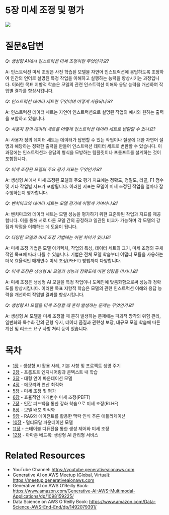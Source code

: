 # 5장 미세 조정 및 평가
[![](../img/gaia_book_cover_sm.png)](https://www.amazon.com/Generative-AI-AWS-Multimodal-Applications/dp/1098159225/)

# 질문&답변
_Q: 생성형 AI에서 인스트럭션 미세 조정이란 무엇인가요?_

A: 인스트럭션 미세 조정은 사전 학습된 모델을 자연어 인스트럭션에 응답하도록 조정하여 인간의 언어로 설명된 특정 작업을 이해하고 실행하는 능력을 향상시키는 과정입니다. 이러한 목표 지향적 학습은 모델의 관련 인스트럭션 이해와 응답 능력을 개선하여 작업별 결과를 향상시킵니다. 

_Q: 인스트럭션 데이터 세트란 무엇이며 어떻게 사용되나요?_

A: 인스트럭션 데이터 세트는 자연어 인스트럭션으로 설명된 작업의 예시와 원하는 출력을 포함하고 있습니다.

_Q: 사용자 정의 데이터 세트를 어떻게 인스트럭션 데이터 세트로 변환할 수 있나요?_

A: 사용자 정의 데이터 세트는 데이터가 답변할 수 있는 작업이나 질문에 대한 자연어 설명과 해당하는 정확한 출력을 만들어 인스트럭션 데이터 세트로 변환할 수 있습니다. 이 과정에는 인스트럭션과 응답의 형식을 모방하는 템플릿이나 프롬프트를 설계하는 것이 포함됩니다.

_Q: 미세 조정된 모델의 주요 평가 지표는 무엇인가요?_

A: 생성형 AI에서 미세 조정된 모델의 주요 평가 지표에는 정확도, 정밀도, 리콜, F1 점수 및 기타 작업별 지표가 포함됩니다. 이러한 지표는 모델이 미세 조정된 작업을 얼마나 잘 수행하는지 평가합니다.

_Q: 벤치마크와 데이터 세트는 모델 평가에 어떻게 기여하나요?_

A: 벤치마크와 데이터 세트는 모델 성능을 평가하기 위한 표준화된 작업과 지표를 제공합니다. 이를 통해 서로 다른 모델 간의 공정하고 일관된 비교가 가능하며 각 모델의 강점과 약점을 이해하는 데 도움이 됩니다.

_Q: 다양한 모델의 미세 조정 기법에는 어떤 차이가 있나요?_

A: 미세 조정 기법은 모델 아키텍처, 작업의 특성, 데이터 세트의 크기, 미세 조정의 구체적인 목표에 따라 다를 수 있습니다. 기법은 전체 모델 학습부터 어댑터 모듈을 사용하는 더욱 효율적인 매개변수 미세 조정(PEFT) 방법까지 다양합니다.

_Q: 미세 조정은 생성형 AI 모델의 성능과 정확도에 어떤 영향을 미치나요?_

A: 미세 조정은 생성형 AI 모델을 특정 작업이나 도메인에 맞춤화함으로써 성능과 정확도를 향상시킵니다. 이러한 목표 지향적 학습은 모델의 관련 인스트럭션 이해와 응답 능력을 개선하여 작업별 결과를 향상시킵니다. 

_Q: 생성형 AI 모델을 미세 조정할 때 흔히 발생하는 문제는 무엇인가요?_

A: 생성형 AI 모델을 미세 조정할 때 흔히 발생하는 문제에는 파괴적 망각의 위험 관리, 일반화와 특수화 간의 균형 유지, 데이터 품질과 관련성 보장, 대규모 모델 학습에 따른 계산 및 리소스 요구 사항 처리 등이 있습니다.

# 목차
* [1장](/01_intro) - 생성형 AI 활용 사례, 기본 사항 및 프로젝트 생명 주기
* [2장](/02_prompt) - 프롬프트 엔지니어링과 콘텍스트 내 학습
* [3장](/03_foundation) - 대형 언어 파운데이션 모델
* [4장](/04_optimize) - 메모리와 연산 최적화
* [5장](/05_finetune) - 미세 조정 및 평가
* [6장](/06_peft) - 효율적인 매개변수 미세 조정(PEFT)
* [7장](/07_rlhf) - 인간 피드백을 통한 강화 학습으로 미세 조정(RLHF)
* [8장](/08_deploy) - 모델 배포 최적화
* [9장](/09_rag) - RAG와 에이전트를 활용한 맥락 인식 추론 애플리케이션
* [10장](/10_multimodal) - 멀티모달 파운데이션 모델
* [11장](/11_diffusers) - 스테이블 디퓨전을 통한 생성 제어와 미세 조정
* [12장](/12_bedrock) - 아마존 베드록: 생성형 AI 관리형 서비스

# Related Resources
* YouTube Channel: https://youtube.generativeaionaws.com
* Generative AI on AWS Meetup (Global, Virtual): https://meetup.generativeaionaws.com
* Generative AI on AWS O'Reilly Book: https://www.amazon.com/Generative-AI-AWS-Multimodal-Applications/dp/1098159225/
* Data Science on AWS O'Reilly Book: https://www.amazon.com/Data-Science-AWS-End-End/dp/1492079391/
